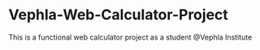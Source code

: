 # Vephla-Web-Calculator-Project
This is a functional web calculator project as a student @Vephla Institute
